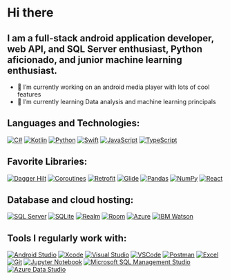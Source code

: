 # Hi there

## I am a full-stack android application developer, web API, and SQL Server  enthusiast, Python aficionado, and junior machine learning enthusiast.

- 🔭 I’m currently working on an android media player with lots of cool features
- 🌱 I’m currently learning Data analysis and machine learning principals 


## Languages and Technologies:
[![C#](https://img.shields.io/badge/-C%23-239120?style=flat-square&logo=c-sharp&logoColor=white)](link_to_your_profile) 
[![Kotlin](https://img.shields.io/badge/-Kotlin-0095D5?style=flat-square&logo=kotlin&logoColor=white)](link_to_your_profile) 
[![Python](https://img.shields.io/badge/-Python-3776AB?style=flat-square&logo=python&logoColor=white)](link_to_your_profile) 
[![Swift](https://img.shields.io/badge/-Swift-FA7343?style=flat-square&logo=swift&logoColor=white)](link_to_your_profile) 
[![JavaScript](https://img.shields.io/badge/-JavaScript-F7DF1E?style=flat-square&logo=javascript&logoColor=black)](link_to_your_profile) 
[![TypeScript](https://img.shields.io/badge/-TypeScript-3178C6?style=flat-square&logo=typescript&logoColor=white)](link_to_your_profile)


## **Favorite Libraries:**
[![Dagger Hilt](https://img.shields.io/badge/-Dagger%20Hilt-FF6F00?style=flat-square&logo=android&logoColor=white)](link_to_your_profile) 
[![Coroutines](https://img.shields.io/badge/-Coroutines-2196F3?style=flat-square&logo=kotlin&logoColor=white)](link_to_your_profile) 
[![Retrofit](https://img.shields.io/badge/-Retrofit-009688?style=flat-square&logo=retrofit&logoColor=white)](link_to_your_profile) 
[![Glide](https://img.shields.io/badge/-Glide-4285F4?style=flat-square&logo=google&logoColor=white)](link_to_your_profile) 
[![Pandas](https://img.shields.io/badge/-Pandas-150458?style=flat-square&logo=pandas&logoColor=white)](link_to_your_profile) 
[![NumPy](https://img.shields.io/badge/-NumPy-013243?style=flat-square&logo=numpy&logoColor=white)](link_to_your_profile) 
[![React](https://img.shields.io/badge/-React-61DAFB?style=flat-square&logo=react&logoColor=white)](link_to_your_profile)


## **Database and cloud hosting:**
[![SQL Server](https://img.shields.io/badge/-SQL%20Server-CC2927?style=flat-square&logo=microsoft-sql-server&logoColor=white)](link_to_your_profile) 
[![SQLite](https://img.shields.io/badge/-SQLite-003B57?style=flat-square&logo=sqlite&logoColor=white)](link_to_your_profile) 
[![Realm](https://img.shields.io/badge/-Realm-39477F?style=flat-square&logo=realm&logoColor=white)](link_to_your_profile) 
[![Room](https://img.shields.io/badge/-Room-FF6F00?style=flat-square&logo=android&logoColor=white)](link_to_your_profile) 
[![Azure](https://img.shields.io/badge/-Azure-0089D6?style=flat-square&logo=microsoft-azure&logoColor=white)](link_to_your_profile) 
[![IBM Watson](https://img.shields.io/badge/-IBM%20Watson-3C87B7?style=flat-square&logo=ibm&logoColor=white)](link_to_your_profile) 


## **Tools I regularly work with:**
[![Android Studio](https://img.shields.io/badge/-Android%20Studio-3DDC84?style=flat-square&logo=android-studio&logoColor=white)](link_to_your_profile) 
[![Xcode](https://img.shields.io/badge/-Xcode-147EFB?style=flat-square&logo=xcode&logoColor=white)](link_to_your_profile) 
[![Visual Studio](https://img.shields.io/badge/-Visual%20Studio-5C2D91?style=flat-square&logo=visual-studio&logoColor=white)](link_to_your_profile) 
[![VSCode](https://img.shields.io/badge/-VSCode-007ACC?style=flat-square&logo=visual-studio-code&logoColor=white)](link_to_your_profile) 
[![Postman](https://img.shields.io/badge/-Postman-FF6C37?style=flat-square&logo=postman&logoColor=white)](link_to_your_profile) 
[![Excel](https://img.shields.io/badge/-Excel-217346?style=flat-square&logo=microsoft-excel&logoColor=white)](link_to_your_profile) 
[![Git](https://img.shields.io/badge/-Git-F05032?style=flat-square&logo=git&logoColor=white)](link_to_your_profile) 
[![Jupyter Notebook](https://img.shields.io/badge/-Jupyter%20Notebook-F37626?style=flat-square&logo=jupyter&logoColor=white)](link_to_your_profile)
[![Microsoft SQL Management Studio](https://img.shields.io/badge/-SQL%20Management%20Studio-CC2927?style=flat-square&logo=microsoft-sql-server&logoColor=white)](link_to_your_profile)
[![Azure Data Studio](https://img.shields.io/badge/-Azure%20Studio-0089D6?style=flat-square&logo=microsoft-azure&logoColor=white)](link_to_your_profile)

<!--
**hossainehsani1982/hossainehsani1982** is a ✨ _special_ ✨ repository because its `README.md` (this file) appears on your GitHub profile.

Here are some ideas to get you started:

- 🔭 I’m currently working on an android media player with lots of cool features
- 🌱 I’m currently learning Data analysis and machine learning principals 
- 👯 I’m looking to collaborate on ...
- 🤔 I’m looking for help with ...
- 💬 Ask me about ...
- 📫 How to reach me: ...
- 😄 Pronouns: ...
- ⚡ Fun fact: ...
-->
